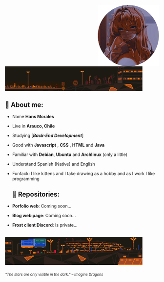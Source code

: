 <div>
<img src="./img/profile03.png" width="200" align="right"/>
<br/>

<img src="./img/aboutme02.webp" width="450" />

## 🌱 About me:

- Name **Hans Morales**

- Live in **Arauco, Chile**

- Studying [***Back-End Development***]

- Good with **Javascript** , **CSS** , **HTML** and **Java**

- Familiar with **Debian**, **Ubuntu** and **Archlinux** (only a little)

- Understand Spanish (Native) and English

- Funfack: I like kittens and I take drawing as a hobby and as I work I like programming

  ## 💫 Repositories:

- **Porfolio web**: Coming soon...

- **Blog web page**: Coming soon...

- **Frost client Discord**: Is private...

<br/>
<img src="./img/aboutme01.webp" width="450">
<br/>
  
<sub> *“The stars are only visible in the dark.” – Imagine Dragons* </sub>

</div>
